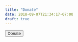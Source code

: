 ```yaml
---
title: "Donate"
date: 2018-09-07T21:34:17-07:00
draft: true
---
```


<button href="https://www.paypal.com/donate/?token=hYgFQ7cdT8QBj-jJUVp3TAQjhyOLxftrptEqFR8_LIq3-F_pgRE_IfaxJingM5e0CHZW_G&country.x=US&locale.x=US">Donate</button>